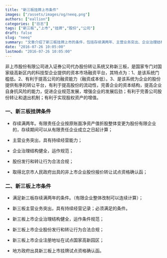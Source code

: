 ```yaml
---
title: "新三板挂牌上市条件"
images: ["/assets/images/og/neeq.png"]
authors: ["eallion"]
categories: ["日志"]
tags: ["新三板","上市","挂牌","股份","公司"]
draft: false
slug: "neeq"
summary: "文章介绍了新三板挂牌上市的条件，包括存续满两年、主营业务突出、企业治理结构健全等要求。同时也提到了新三板上市的条件，如满足存续两年、主营业务突出、注册地址在高新园区等。这些条件有助于提高公司融资能力和股份流动性，并促进企业规范发展和增值。"
date: "2016-07-26 10:05:00"
lastmod: "2016-07-26 10:05:00"
---
```


  非上市股份有限公司进入证券公司代办股份转让系统又称新三板，是国家专门对国家级高新区内的科技型企业提供的资本市场融资平台，其特点为：1、是该系统门槛低。2、有利于提高公司的融资能力（融资成本低）。3、是该系统为企业的股份提供有序的转让平台，有利于提高股份的流动性，完善企业的资本结构，提高企业自身抗风险的能力，促进企业规范发展，增强企业的发展后劲；有利于完善公司股份转让和退出机制；有利于实现股权资产的增值。

### 一、新三板挂牌条件

- 存续满两年。有限责任企业按原账面净资产值折股整体变更为股份有限企业的，存续期间可以从有限责任企业成立之日起计算；

- 主营业务突出，具有持续经营能力；

- 企业治理结构健全，运作规范；

- 股份发行和转让行为合法合规；

- 取得北京市人民政府出具的非上市企业股份报价转让试点资格确认函；

### 二、新三板上市条件

- 满足新三板存续满两年的条件。（有限企业整体改制可以连续计算）；

- 新三板主营业务突出，具有持续经营记录；必须满足的条件。

- 新三板上市企业治理结构健全，运作条件规范；

- 新三板上市企业股份发行和转让行为合法合规；

- 新三板上市企业注册地址在试点国家高新园区；

- 地方政府出具新三板上市挂牌试点资格确认函。
